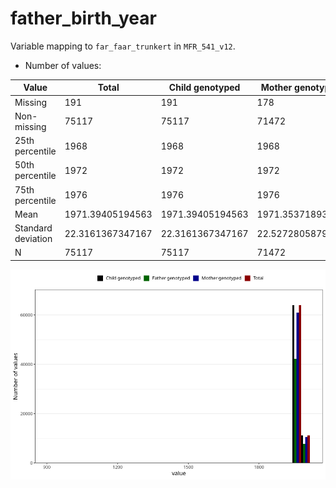 # father_birth_year
Variable mapping to `far_faar_trunkert` in `MFR_541_v12`.
- Number of values:

| Value | Total | Child genotyped | Mother genotyped | Father genotyped |
| ----- | ----- | --------------- | ---------------- | ---------------- |
| Missing | 191 | 191 | 178 | 52 |
| Non-missing | 75117 | 75117 | 71472 | 50032 |
| 25th percentile | 1968 | 1968 | 1968 | 1969 |
| 50th percentile | 1972 | 1972 | 1972 | 1973 |
| 75th percentile | 1976 | 1976 | 1976 | 1976 |
| Mean | 1971.39405194563 | 1971.39405194563 | 1971.35371893889 | 1972.1359929645 |
| Standard deviation | 22.3161367347167 | 22.3161367347167 | 22.5272805879648 | 12.3346295187356 |
| N | 75117 | 75117 | 71472 | 50032 |



![](father_birth_year_n.png)



